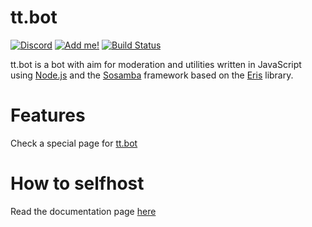 # tt.bot 
[![Discord][discord shield]][discord invite] [![Add me!][tt.bot add shield]][tt.bot invite]
[![Build Status][gh shield]][gh]

tt.bot is a bot with aim for moderation and utilities written in JavaScript using [Node.js] and the [Sosamba] framework based on the [Eris] library.

# Features
Check a special page for [tt.bot](https://tttie.github.io/ttbot)

# How to selfhost
Read the documentation page [here](./docs/Selfhosting.md)


[discord shield]: https://discordapp.com/api/guilds/195865382039453697/widget.png?style=shield
[discord invite]: https://discord.gg/pGN5dMq
[tt.bot add shield]: https://img.shields.io/badge/tt.bot-add%20to%20your%20server-brightgreen.svg?style=flat-square
[tt.bot invite]: https://discordapp.com/oauth2/authorize?scope=bot&client_id=195506253806436353&permissions=-1&response_type=code
[gh shield]: https://github.com/tt-bot-dev/tt.bot/build/badge.svg
[gh]: https://github.com/tt-bot-dev/tt.bot/actions
[Node.js]: https://nodejs.org
[Eris]: https://github.com/abalabahaha/eris
[Sosamba]: https://github.com/tt-bot-dev/sosamba